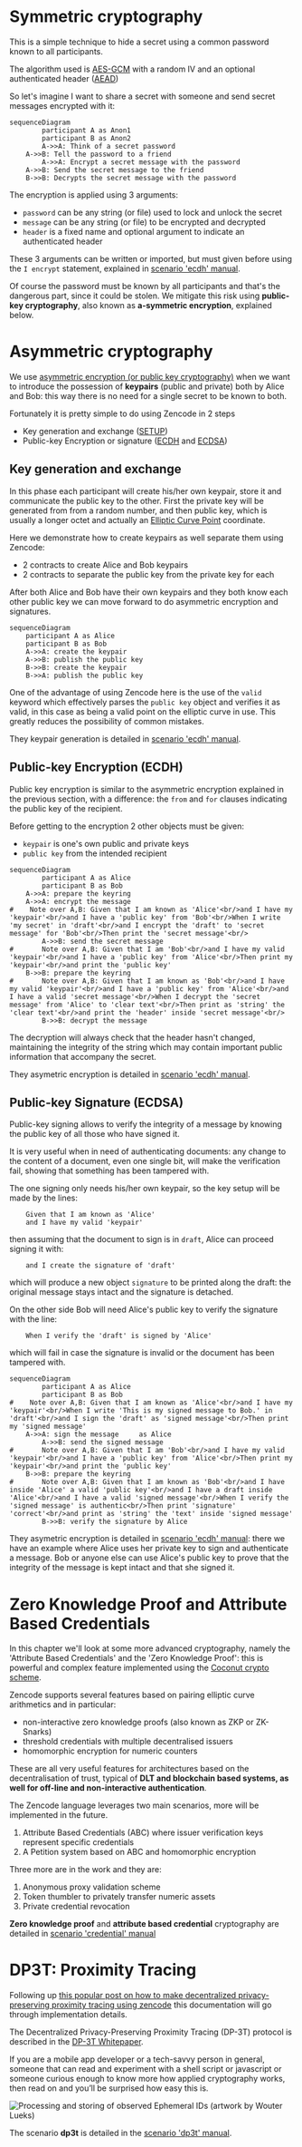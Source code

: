 

# Symmetric cryptography

This is a simple technique to hide a secret using a common password known to all participants.

The algorithm used is
[AES-GCM](https://en.wikipedia.org/wiki/Galois/Counter_Mode) with a random IV and an optional authenticated header ([AEAD](https://en.wikipedia.org/wiki/Authenticated_encryption))



<!-- Old stuff

[](../_media/examples/zencode_simple/SYM02.zen ':include :type=code gherkin')

The output is returned in `secret message` and it looks like:

[](../_media/examples/zencode_simple/cipher_message.json ':include :type=code json')

To decode make sure to have that secret password and that a valid `secret message` is given, then use:

[](../_media/examples/zencode_simple/SYM03.zen ':include :type=code gherkin')

-->

So let's imagine I want to share a secret with someone and send secret messages encrypted with it:

```mermaid
sequenceDiagram
        participant A as Anon1
        participant B as Anon2
        A->>A: Think of a secret password
    A->>B: Tell the password to a friend
        A->>A: Encrypt a secret message with the password
    A->>B: Send the secret message to the friend
    B->>B: Decrypts the secret message with the password
```

The encryption is applied using 3 arguments:

- `password` can be any string (or file) used to lock and unlock the secret
- `message` can be any string (or file) to be encrypted and decrypted
- `header` is a fixed name and optional argument to indicate an authenticated header

These 3 arguments can be written or imported, but must given before using the `I encrypt` statement, explained in [scenario 'ecdh' manual](/pages/zencode-scenarios-ecdh?id=symetric-cryptography-encrypt-with-password).



Of course the password must be known by all participants and that's the dangerous part, since it could be stolen. We mitigate this risk using **public-key cryptography**, also known as **a-symmetric encryption**, explained below.


# Asymmetric cryptography

We use [asymmetric encryption (or public key
cryptography)](https://en.wikipedia.org/wiki/Public-key_cryptography)
when we want to introduce the possession of **keypairs** (public and private) both by
Alice and Bob: this way there is no need for a single secret to be known to both.

Fortunately it is pretty simple to do using Zencode in 2 steps

- Key generation and exchange ([SETUP](https://en.wikipedia.org/wiki/Key_exchange))
- Public-key Encryption or signature ([ECDH](https://en.wikipedia.org/wiki/Elliptic-curve_Diffie%E2%80%93Hellman) and [ECDSA](https://en.wikipedia.org/wiki/Elliptic_Curve_Digital_Signature_Algorithm))

## Key generation and exchange

In this phase each participant will create his/her own keypair, store it and communicate the public key to the other. First the private key will be generated from from a random number, and then public key, which is usually a longer octet and actually an [Elliptic Curve Point](/lua/modules/ECP.html) coordinate.

<!-- Old stuff

The statement to generate a keypair (public and private keys) is simple:

[](../_media/examples/zencode_simple/alice_keygen.zen ':include :type=code gherkin')

It will produce something like this:

[](../_media/examples/zencode_simple/alice_keypair.json ':include :type=code json')

There is nothing preventing an host application to separate these JSON
fields and store them in any secure way.

-->

Here we demonstrate how to create keypairs as well separate them using Zencode:

- 2 contracts to create Alice and Bob keypairs
- 2 contracts to separate the public key from the private key for each

After both Alice and Bob have their own keypairs and they both know each other public key we can move forward to do asymmetric encryption and signatures.

```mermaid
sequenceDiagram
    participant A as Alice
    participant B as Bob
    A->>A: create the keypair
    A->>B: publish the public key
    B->>B: create the keypair
    B->>A: publish the public key
```


One of the advantage of using Zencode here is the use of the `valid` keyword which effectively parses the `public key` object and verifies it as valid, in this case as being a valid point on the elliptic curve in use. This greatly reduces the possibility of common mistakes.

They keypair generation is detailed in [scenario 'ecdh' manual](/pages/zencode-scenarios-ecdh?id=generate-a-keypair).



## Public-key Encryption (ECDH)

Public key encryption is similar to the asymmetric encryption explained in the previous section, with a difference: the `from` and `for` clauses indicating the public
key of the recipient.

Before getting to the encryption 2 other objects must be given:

- `keypair` is one's own public and private keys
- `public key` from the intended recipient

<!-- Old stuff

So with an input separated between DATA and KEYS or grouped together in an array like:

[](../_media/examples/zencode_simple/bob_keyring.json ':include :type=code json')

[](../_media/examples/zencode_simple/AES05.zen ':include :type=code gherkin')

which encrypts and stores results in `secret message`; also in this case `header` may be given, then is included in the encryption as an authenticated clear-text section.

-->

```mermaid
sequenceDiagram
        participant A as Alice
        participant B as Bob
    A->>A: prepare the keyring
    A->>A: encrypt the message
#    Note over A,B: Given that I am known as 'Alice'<br/>and I have my 'keypair'<br/>and I have a 'public key' from 'Bob'<br/>When I write 'my secret' in 'draft'<br/>and I encrypt the 'draft' to 'secret message' for 'Bob'<br/>Then print the 'secret message'<br/>
        A->>B: send the secret message
#       Note over A,B: Given that I am 'Bob'<br/>and I have my valid 'keypair'<br/>and I have a 'public key' from 'Alice'<br/>Then print my 'keypair'<br/>and print the 'public key'
    B->>B: prepare the keyring
#       Note over A,B: Given that I am known as 'Bob'<br/>and I have my valid 'keypair'<br/>and I have a 'public key' from 'Alice'<br/>and I have a valid 'secret message'<br/>When I decrypt the 'secret message' from 'Alice' to 'clear text'<br/>Then print as 'string' the 'clear text'<br/>and print the 'header' inside 'secret message'<br/>
        B->>B: decrypt the message
```


The decryption will always check that the header hasn't changed, maintaining the integrity of the string which may contain important public information that accompany the secret.

They asymetric encryption is detailed in [scenario 'ecdh' manual](/pages/zencode-scenarios-ecdh?id=encrypt-a-message-with-a-public-key).


## Public-key Signature (ECDSA)

Public-key signing allows to verify the integrity of a message by
knowing the public key of all those who have signed it.

It is very useful when in need of authenticating documents: any change
to the content of a document, even one single bit, will make the
verification fail, showing that something has been tampered with.

The one signing only needs his/her own keypair, so the key setup will
be made by the lines:

```gherkin
	Given that I am known as 'Alice'
	and I have my valid 'keypair'
```

then assuming that the document to sign is in `draft`, Alice can
proceed signing it with:

```gherkin
	and I create the signature of 'draft'
```

which will produce a new object `signature` to be printed along the
draft: the original message stays intact and the signature is detached.

On the other side Bob will need Alice's public key to verify the
signature with the line:

```gherkin
	When I verify the 'draft' is signed by 'Alice'
```

which will fail in case the signature is invalid or the document has
been tampered with.

```mermaid
sequenceDiagram
        participant A as Alice
        participant B as Bob
#    Note over A,B: Given that I am known as 'Alice'<br/>and I have my 'keypair'<br/>When I write 'This is my signed message to Bob.' in 'draft'<br/>and I sign the 'draft' as 'signed message'<br/>Then print my 'signed message'
    A->>A: sign the message     as Alice
        A->>B: send the signed message
#       Note over A,B: Given that I am 'Bob'<br/>and I have my valid 'keypair'<br/>and I have a 'public key' from 'Alice'<br/>Then print my 'keypair'<br/>and print the 'public key'
    B->>B: prepare the keyring
#       Note over A,B: Given that I am known as 'Bob'<br/>and I have inside 'Alice' a valid 'public key'<br/>and I have a draft inside 'Alice'<br/>and I have a valid 'signed message'<br/>When I verify the 'signed message' is authentic<br/>Then print 'signature' 'correct'<br/>and print as 'string' the 'text' inside 'signed message'
        B->>B: verify the signature by Alice
```


They asymetric encryption is detailed in [scenario 'ecdh' manual](/pages/zencode-scenarios-ecdh?id=create-the-signature-of-an-object): there we have an example where Alice uses her private key to sign and authenticate a message. Bob or anyone else can use Alice's public key to prove that the integrity of the message is kept intact and that she signed it.

# Zero Knowledge Proof and Attribute Based Credentials

In this chapter we'll look at some more advanced cryptography, namely the 'Attribute Based Credentials' and the 'Zero Knowledge Proof': this is powerful and complex feature
implemented using the [Coconut crypto scheme](https://arxiv.org/pdf/1802.07344.pdf). 

Zencode supports several features based on pairing elliptic curve
arithmetics and in particular:

- non-interactive zero knowledge proofs (also known as ZKP or ZK-Snarks)
- threshold credentials with multiple decentralised issuers
- homomorphic encryption for numeric counters

These are all very useful features for architectures based on the
decentralisation of trust, typical of **DLT and blockchain based
systems, as well for off-line and non-interactive authentication**.

The Zencode language leverages two main scenarios, more will be
implemented in the future.

1. Attribute Based Credentials (ABC) where issuer verification keys
   represent specific credentials
2. A Petition system based on ABC and homomorphic encryption

Three more are in the work and they are:

1. Anonymous proxy validation scheme
2. Token thumbler to privately transfer numeric assets
3. Private credential revocation

**Zero knowledge proof** and **attribute based credential** cryptography are detailed in [scenario 'credential' manual](/pages/zencode-scenario-credentials)


# DP3T: Proximity Tracing


Following up [this popular post on how to make decentralized privacy-preserving proximity tracing using zencode](https://medium.com/@jaromil/decentralized-privacy-preserving-proximity-tracing-cryptography-made-easy-af0a6ae48640) this documentation will go through implementation details.

The Decentralized Privacy-Preserving Proximity Tracing (DP-3T) protocol is described in the [DP-3T Whitepaper](https://github.com/DP-3T/documents/).

If you are a mobile app developer or a tech-savvy person in general, someone that can read and experiment with a shell script or javascript or someone curious enough to know more how applied cryptography works, then read on and you’ll be surprised how easy this is.

![Processing and storing of observed ​Ephemeral IDs (artwork by Wouter Lueks)](https://github.com/DP-3T/documents/raw/master/graphics/decentralized_contact_tracing/whitepaper_figureAA_processing_storing_ephIDs.png)

The scenario **dp3t** is detailed in the [scenario 'dp3t' manual](/pages/zencode-scenario-dp3t).
